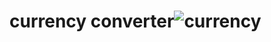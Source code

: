 # currency converter![currency](https://user-images.githubusercontent.com/91624026/154101695-f8e0eaec-214f-4bf2-8c98-88c7a3637bd0.png)
